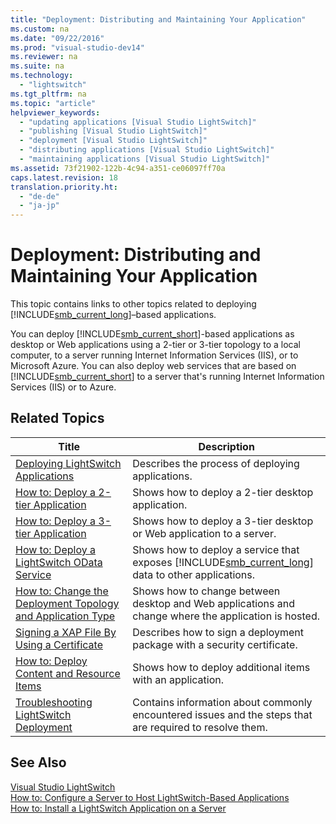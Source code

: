 ```yaml
---
title: "Deployment: Distributing and Maintaining Your Application"
ms.custom: na
ms.date: "09/22/2016"
ms.prod: "visual-studio-dev14"
ms.reviewer: na
ms.suite: na
ms.technology: 
  - "lightswitch"
ms.tgt_pltfrm: na
ms.topic: "article"
helpviewer_keywords: 
  - "updating applications [Visual Studio LightSwitch]"
  - "publishing [Visual Studio LightSwitch]"
  - "deployment [Visual Studio LightSwitch]"
  - "distributing applications [Visual Studio LightSwitch]"
  - "maintaining applications [Visual Studio LightSwitch]"
ms.assetid: 73f21902-122b-4c94-a351-ce06097ff70a
caps.latest.revision: 18
translation.priority.ht: 
  - "de-de"
  - "ja-jp"
---
```

# Deployment: Distributing and Maintaining Your Application
This topic contains links to other topics related to deploying [!INCLUDE[smb_current_long](../VS_csharp/includes/smb_current_long_md.md)]–based applications.  
  
 You can deploy [!INCLUDE[smb_current_short](../VS_csharp/includes/smb_current_short_md.md)]-based applications as desktop or Web applications using a 2-tier or 3-tier topology to a local computer, to a server running Internet Information Services (IIS), or to Microsoft Azure. You can also deploy web services that are based on [!INCLUDE[smb_current_short](../VS_csharp/includes/smb_current_short_md.md)] to a server that's running Internet Information Services (IIS) or to Azure.  
  
## Related Topics  
  
|Title|Description|  
|-----------|-----------------|  
|[Deploying LightSwitch Applications](../VS_csharp/deploying-lightswitch-applications.md)|Describes the process of deploying applications.|  
|[How to: Deploy a 2-tier Application](../VS_csharp/how-to--deploy-a-two-tier-lightswitch-application.md)|Shows how to deploy a 2-tier desktop application.|  
|[How to: Deploy a 3-tier Application](../VS_csharp/how-to--deploy-a-three-tier-lightswitch-application.md)|Shows how to deploy a 3-tier desktop or Web application to a server.|  
|[How to: Deploy a LightSwitch OData Service](../VS_csharp/how-to--deploy-a-lightswitch-odata-service.md)|Shows how to deploy a service that exposes [!INCLUDE[smb_current_long](../VS_csharp/includes/smb_current_long_md.md)] data to other applications.|  
|[How to: Change the Deployment Topology and Application Type](../VS_csharp/how-to--change-the-type-of-a-lightswitch-application.md)|Shows how to change between desktop and Web applications and change where the application is hosted.|  
|[Signing a XAP File By Using a Certificate](../VS_csharp/signing-a-xap-file-for-a-lightswitch-application.md)|Describes how to sign a deployment package with a security certificate.|  
|[How to: Deploy Content and Resource Items](../VS_csharp/how-to--deploy-content-and-resource-items.md)|Shows how to deploy additional items with an application.|  
|[Troubleshooting LightSwitch Deployment](../VS_csharp/troubleshooting-lightswitch-deployment.md)|Contains information about commonly encountered issues and the steps that are required to resolve them.|  
  
## See Also  
 [Visual Studio LightSwitch](../VS_csharp/visual-studio-lightswitch.md)   
 [How to: Configure a Server to Host LightSwitch-Based Applications](../VS_csharp/how-to--configure-a-server-to-host-lightswitch-applications.md)   
 [How to: Install a LightSwitch Application on a Server](../VS_csharp/how-to--install-a-lightswitch-application-on-a-server.md)